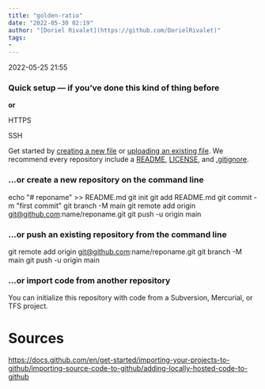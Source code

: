 ```yaml
---
title: "golden-ratio"
date: "2022-05-30 02:19"
author: "[Doriel Rivalet](https://github.com/DorielRivalet)"
tags:
- 
---
```


2022-05-25 21:55

### **Quick setup** — if you’ve done this kind of thing before

**or**

HTTPS

SSH

Get started by [creating a new file]() or [uploading an existing file](). We recommend every repository include a [README](), [LICENSE](), and [.gitignore]().

### …or create a new repository on the command line

echo "# reponame" >> README.md
git init
git add README.md
git commit -m "first commit"
git branch -M main
git remote add origin git@github.com:name/reponame.git
git push -u origin main

### …or push an existing repository from the command line

git remote add origin git@github.com:name/reponame.git
git branch -M main
git push -u origin main

### …or import code from another repository

You can initialize this repository with code from a Subversion, Mercurial, or TFS project.


# Sources

https://docs.github.com/en/get-started/importing-your-projects-to-github/importing-source-code-to-github/adding-locally-hosted-code-to-github
